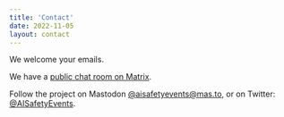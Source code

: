 ```yaml
---
title: 'Contact'
date: 2022-11-05
layout: contact
---
```


We welcome your emails.

We have a [public chat room on Matrix](https://matrix.to/#/!mkskXhPmoBomuMQHCk:matrix.org?via=matrix.org&via=t2bot.io&via=one.ems.host).

Follow the project on Mastodon [@aisafetyevents@mas.to](https://mas.to/@aisafetyevents), or on Twitter: [@AISafetyEvents](https://twitter.com/AISafetyEvents).